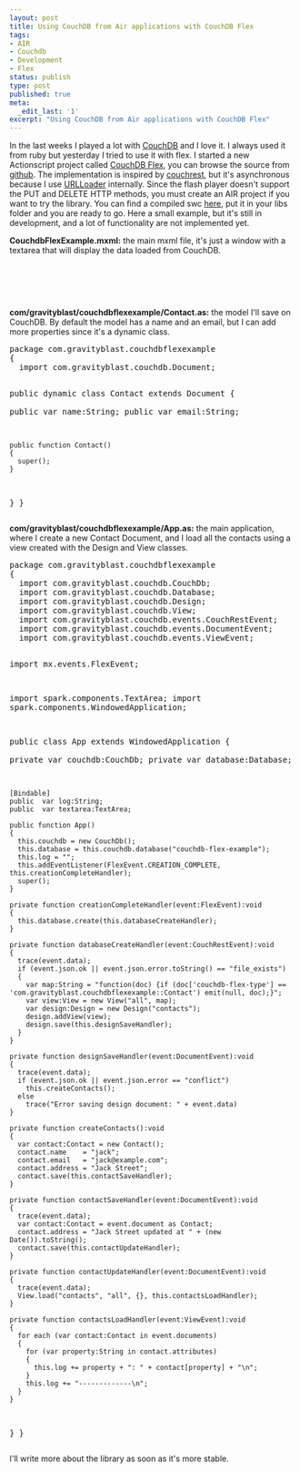 ```yaml
---
layout: post
title: Using CouchDB from Air applications with CouchDB Flex
tags:
- AIR
- Couchdb
- Development
- Flex
status: publish
type: post
published: true
meta:
  _edit_last: '1'
excerpt: "Using CouchDB from Air applications with CouchDB Flex"
---
```

<p>In the last weeks I played a lot with <a href="http://couchdb.apache.org/" title="CouchDB">CouchDB</a> and I love it. I always used it from ruby but yesterday I tried to use it with flex. I started a new Actionscript project called <a href="http://github.com/pilu/couchdb-flex" title="CouchDB Flex">CouchDB Flex</a>, you can browse the source from <a href="http://github.com/pilu/couchdb-flex" title="CouchDB Flex on Github">github</a>. The implementation is inspired by <a href="http://github.com/jchris/couchrest">couchrest</a>, but it's asynchronous because I use <a href="http://livedocs.adobe.com/flex/3/langref/flash/net/URLLoader.html" title="URLLoaer">URLLoader</a> internally. Since the flash player  doesn't support the PUT and DELETE HTTP methods, you must create an AIR project if you want to try the library.  You can find a compiled swc <a href="http://github.com/pilu/couchdb-flex/downloads">here</a>, put it in your libs folder and you are ready to go. Here a small example, but it's still in development, and a lot of functionality are not implemented yet.</p>

<p><strong>CouchdbFlexExample.mxml:</strong> the main mxml file, it's just a window with a textarea that will display the data loaded from CouchDB.</p>
<pre lang="actionscript3">
<?xml version="1.0" encoding="utf-8"?>
<c:App xmlns:fx="http://ns.adobe.com/mxml/2009" xmlns:s="library://ns.adobe.com/flex/spark" xmlns:c="com.gravityblast.couchdbflexexample.*">
  <s:TextArea id="textarea" width="100%" height="100%" text="{log}"/>			
</c:App>
</pre>

<p><strong>com/gravityblast/couchdbflexexample/Contact.as:</strong> the model I'll save on CouchDB. By default the model has a name and an email, but I can add more properties since it's a dynamic class.</p>
<pre lang="actionscript3">
package com.gravityblast.couchdbflexexample
{
  import com.gravityblast.couchdb.Document;

  public dynamic class Contact extends Document
  {		
    public var name:String;
    public var email:String;
		
    public function Contact()
    {
      super();
    }
  }
}
</pre>

<p><strong>com/gravityblast/couchdbflexexample/App.as:</strong> the main application, where I create a new Contact Document, and I load all the contacts using a view created with the Design and View classes.</p>
<pre lang="actionscript3">
package com.gravityblast.couchdbflexexample
{
  import com.gravityblast.couchdb.CouchDb;
  import com.gravityblast.couchdb.Database;
  import com.gravityblast.couchdb.Design;
  import com.gravityblast.couchdb.View;
  import com.gravityblast.couchdb.events.CouchRestEvent;
  import com.gravityblast.couchdb.events.DocumentEvent;
  import com.gravityblast.couchdb.events.ViewEvent;
	
  import mx.events.FlexEvent;
	
  import spark.components.TextArea;
  import spark.components.WindowedApplication;
	
  public class App extends WindowedApplication
  {		
    private var couchdb:CouchDb;
    private var database:Database;
		
    [Bindable]
    public 	var log:String;
    public 	var textarea:TextArea;
		
    public function App()
    {			
      this.couchdb = new CouchDb();
      this.database = this.couchdb.database("couchdb-flex-example");
      this.log = "";
      this.addEventListener(FlexEvent.CREATION_COMPLETE, this.creationCompleteHandler);
      super();
    }
		
    private function creationCompleteHandler(event:FlexEvent):void
    {			
      this.database.create(this.databaseCreateHandler);	
    }
		
    private function databaseCreateHandler(event:CouchRestEvent):void
    {
      trace(event.data);
      if (event.json.ok || event.json.error.toString() == "file_exists")
      {
        var map:String = "function(doc) {if (doc['couchdb-flex-type'] == 'com.gravityblast.couchdbflexexample::Contact') emit(null, doc);}";
        var view:View = new View("all", map);
        var design:Design = new Design("contacts");
        design.addView(view);
        design.save(this.designSaveHandler);	
      }
    }
		
    private function designSaveHandler(event:DocumentEvent):void
    {
      trace(event.data);									
      if (event.json.ok || event.json.error == "conflict")			
        this.createContacts();
      else
        trace("Error saving design document: " + event.data)			
    }
		
    private function createContacts():void
    {
      var contact:Contact = new Contact();
      contact.name    = "jack";
      contact.email   = "jack@example.com";
      contact.address = "Jack Street";
      contact.save(this.contactSaveHandler);			
    }
		
    private function contactSaveHandler(event:DocumentEvent):void
    {			
      trace(event.data);
      var contact:Contact = event.document as Contact;
      contact.address = "Jack Street updated at " + (new Date()).toString();
      contact.save(this.contactUpdateHandler);			
    }
		
    private function contactUpdateHandler(event:DocumentEvent):void
    {			
      trace(event.data);
      View.load("contacts", "all", {}, this.contactsLoadHandler);
    }
		
    private function contactsLoadHandler(event:ViewEvent):void
    {					
      for each (var contact:Contact in event.documents)
      {
        for (var property:String in contact.attributes)
        {
          this.log += property + ": " + contact[property] + "\n";	
        }
        this.log += "-------------\n";
      }
    }
  }
}
</pre>

<p>I'll write more about the library as soon as it's more stable.</p>
